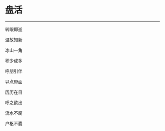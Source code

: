 <!--
 * @Author: 蔡鑫 1058360098@qq.com
 * @Date: 2024-09-06 15:34:04
 * @LastEditors: 蔡鑫 1058360098@qq.com
 * @LastEditTime: 2024-09-06 15:34:12
 * @FilePath: \docsify\docs\articles\poems\p117.md
 * @Description: 这是默认设置,请设置`customMade`, 打开koroFileHeader查看配置 进行设置: https://github.com/OBKoro1/koro1FileHeader/wiki/%E9%85%8D%E7%BD%AE
-->
# 盘活
---

转眼即逝

温故知新

冰山一角

积少成多

呼朋引伴

以点带面

历历在目

呼之欲出

流水不腐

户枢不蠹